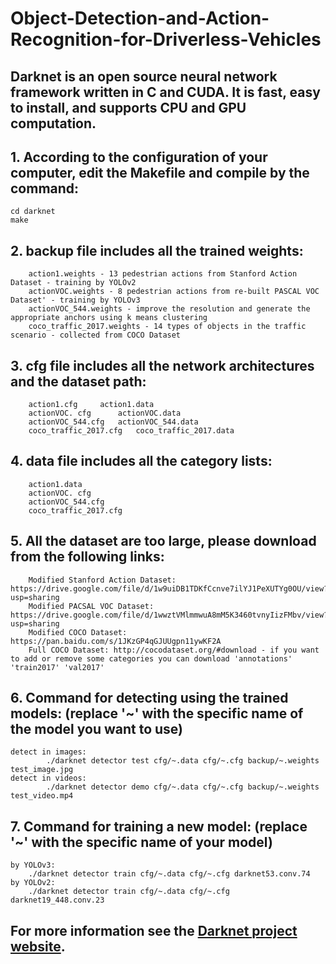 # Object-Detection-and-Action-Recognition-for-Driverless-Vehicles

## Darknet is an open source neural network framework written in C and CUDA. It is fast, easy to install, and supports CPU and GPU computation.

## 1. According to the configuration of your computer, edit the Makefile and compile by the command: 
	cd darknet
	make

## 2. backup file includes all the trained weights:
		action1.weights - 13 pedestrian actions from Stanford Action Dataset - training by YOLOv2
		actionVOC.weights - 8 pedestrian actions from re-built PASCAL VOC Dataset' - training by YOLOv3
		actionVOC_544.weights - improve the resolution and generate the appropriate anchors using k means clustering
		coco_traffic_2017.weights - 14 types of objects in the traffic scenario - collected from COCO Dataset
		
## 3. cfg file includes all the network architectures and the dataset path:
		action1.cfg		action1.data
		actionVOC. cfg		actionVOC.data
		actionVOC_544.cfg	actionVOC_544.data
		coco_traffic_2017.cfg	coco_traffic_2017.data

## 4. data file includes all the category lists:
		action1.data
		actionVOC. cfg
		actionVOC_544.cfg
		coco_traffic_2017.cfg

## 5. All the dataset are too large, please download from the following links:
		Modified Stanford Action Dataset: https://drive.google.com/file/d/1w9uiDB1TDKfCcnve7ilYJ1PeXUTYg0OU/view?usp=sharing
		Modified PACSAL VOC Dataset: https://drive.google.com/file/d/1wwztVMlmmwuA8mM5K3460tvnyIizFMbv/view?usp=sharing
		Modified COCO Dataset: https://pan.baidu.com/s/1JKzGP4qGJUUgpn11ywKF2A
		Full COCO Dataset: http://cocodataset.org/#download	- if you want to add or remove some categories you can download 'annotations' 'train2017' 'val2017'

## 6. Command for detecting using the trained models: (replace '~' with the specific name of the model you want to use)
	detect in images:
			./darknet detector test cfg/~.data cfg/~.cfg backup/~.weights test_image.jpg
	detect in videos:
			./darknet detector demo cfg/~.data cfg/~.cfg backup/~.weights test_video.mp4

## 7. Command for training a new model: (replace '~' with the specific name of your model)
	by YOLOv3: 
		./darknet detector train cfg/~.data cfg/~.cfg darknet53.conv.74
	by YOLOv2:
		./darknet detector train cfg/~.data cfg/~.cfg darknet19_448.conv.23






## For more information see the [Darknet project website](http://pjreddie.com/darknet).
